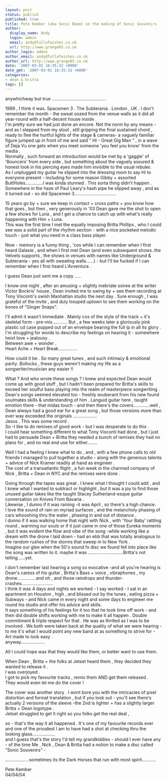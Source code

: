 ```yaml
---
layout: post
status: publish
published: true
title: Pete Kember (aka Sonic Boom) on the making of Sonic Souvenirs
author:
  display_name: Andy
  login: admin
  email: andy@fullofwishes.co.uk
  url: http://www.grange85.co.uk
author_login: admin
author_email: andy@fullofwishes.co.uk
author_url: http://www.grange85.co.uk
date: '2007-03-01 16:35:32 +0000'
date_gmt: '2007-03-01 16:35:32 +0000'
categories:
- dean & britta
tags: []
---
```

<p>      anywhichway but true ...........................................    </p>
<p>      1989 , I think it was. Spacemen 3 . The Subterania . London , UK . I don't remember the month      - the sweat oozed from the venue walls as it did all year-round with a half-decent house      inside .<br />      I'm pretty sure we had just done an encore. Not the norm by any means - and as I stepped from      my stool , still gripping the final sustained chord , ready to flee the hurtful lights of the      stage &amp; cameras- a vaguely familiar figure jumped up in front of me and said &quot; HI - Great      Gig Man &quot; , in a wave of Deja Vu one gets when you meet someone 'you feel you know' from the      media .<br />      Normally , such forward an introduction would be met by a 'gaggle' of 'Bouncers' from every      side , but something about the vaguely assured &amp; honest look in his piercing eyes made      him invisible to the usual rebuke.<br />      As I unplugged my guitar he slipped into the dressing room to say Hi to everyone present -      including for some reason Gibby + assorted ButtHoles..............I was kinda stunned . This      sorta thing didn't happen .<br />      Somewhere in the haze of Paul Leary's hash pipe he slipped away , and as it turned out - so      did Spacemen 3.................................    </p>
<p>      15 years go by + sure we keep in contact + cross paths + you know how that goes , but then ,      very generously in '03 Dean gave me the shot to open a few shows for Luna , and I get a      chance to catch up with what's really happening with Him + Luna.<br />      This was the first time I met the equally imposing Britta Phillips , who I could see was a      solid part of the rhythm section - with a nice pocketed melodic touch - just what you need in      a class bass player.    </p>
<p>      Now - memory is a funny thing , 'cos while I can remember when I first heard Galaxie , and      when I first met Dean (and even subsequent shows..the Velvets supports , the shows in venues      with names like Underground &amp; Subterania - yes all with sweating walls......) - but I'll      be fucked if I can remember when I first heard L'Avventura .    </p>
<p>      I guess Dean just sent me a copy .....    </p>
<p>      I know one night , after an amusing + slightly inebriate soiree at the writer Victor Bockris'      house , Dean invited me to swing by + see them recording at Tony Visconti's swish Manhattan      studio the next day . Sure enough , I was grateful of the invite , and duly trouped uptown to      see them working on the bones of &quot;Ginger Snaps&quot;.    </p>
<p>      I'll admit it wasn't immediate . Mainly cos of the style of the track + it's skeletal form -      pre-mix............ But , a few weeks later a gloriously pink plastic cd case popped out of      an envelope bearing the full lp in all its glory .<br />      I'm struggling for words to describe my feelings on hearing it - somewhere twixt love +      jealousy .<br />      Between awe + wonder .<br />      Heart Ache + Heart Break...............    </p>
<p>      How could it be . So many great tunes , and such intimacy &amp; emotional parity .Bollocks ,      these guys weren't making my life as a songwriter/musician any easier !!    </p>
<p>      What ? And who wrote these songs ? I knew and expected Dean would come up with good stuff ,      but I hadn't been prepared for Britta's skills to exceed her soulful bass playing into the      realm of masterpiece songwriting .<br />      Dean's songs seemed elevated too - freshly exuberant from his new found soulmates skills      &amp; understanding of him . Languid guitar here , taught emotion there - that midas touch -      and then there's the covers.............well , Dean always had a good ear for a great song ,      but those versions more than ever way exceeded the originals ...................<br />      Jesus . This was some record .<br />      So -I like to do remixes of good work - but I was desperate to do this .<br />      I could hear something different to what Tony Visconti had done , but I just had to persuade      Dean + Britta they needed a bunch of remixes they had no plans for , and no real end use for      either........    </p>
<p>      Well I had a feeling I knew what to do , and , with a few phone calls to old friends I      managed to pull together a studio - along with the generous talents + advice of Nick Kramer      readily at hand as engineer .<br />      The cost of a transatlantic flight , a fun week in the charmed company of Nick , Britta +      Dean in NYC and the remixes were done .    </p>
<p>      Going through the tapes was great . I knew what I thought I could add , and I knew what I      wanted to subtract or highlight , but it was a joy to find those unused guitar takes like the      taught Stacey Sutherland-esque guitar conversation on Knives From Bavaria .<br />      Likewise , I dunno if it was raining -it was April , so there's a high chance.<br />      I love the sound of rain on myriad surfaces , and the melancholy phasing of cars whooshing      thru the water , phasing in and out of distance .<br />      I dunno if it was walking home that night with Nick , with 'Your Baby' rattling round ,      warming our souls or if it just came in one of those Eureka moments , but it was evident the      flow and vibe of the song -while working like a dream with the drone I laid down - had an ebb      that was totally analogous to the random rushes of the storms that sweep in to New York      .<br />      Imagine our glee when the 50's sound fx disc we found fell into place like the song was      written to it. maybe it was ............................Britta's not telling......yet.    </p>
<p>      I don't remember last hearing a song so evocative -and all you're hearing is Dean's caress of      his guitar , Britta's Bass + voice , vibraphones , my drone...............and oh , and those      raindrops and thunder-crashes.........................<br />      I think it was 4 days and nights we worked - I say worked - I sat in an apartment on Houston      , high , and blissed out by the tunes , eating pizza + Subways - and Nick came in every night      and some days to engineer me round his studio and offer his advice and skills.<br />      It says something of his feelings for it too that he took time off work - and then did double      shifts working with me to make it all happen . Double commitment &amp; triple respect for      that . He was as thrilled as I was to be involved . We both were taken back at the quality of      what we were hearing - to me it's what I would point any new band at as something to strive      for - Art made to look easy .<br />      anyway...................    </p>
<p>      All I could hope was that they would like them, or better want to use them.    </p>
<p>      When Dean , Britta + the folks at Jetset heard them , they decided they wanted to release it      .<br />      I was overjoyed .<br />      I got to pick my favourite tracks , remix them AND get them released .<br />      They would even let me do the cover !    </p>
<p>      The cover was another story . I wont bore you with the intricacies of pixel distortion and      format translation , but if you look out - you'll see there's actually 2 versions of the      sleeve -the 2nd is lighter + has a slightly larger Britta + Dean logotype .<br />      Jetset struggled to get it right so you folks get the real deal ,    </p>
<p>      so - that's the way it all happened . It's one of my favourite records ever and one of the      proudest I am to have had a shot at checking thru the looking glass..................<br />      and I guess that's the story I'd tell my grandkiddies - should I ever have any - of the time      Me , Nick , Dean &amp; Britta had a notion to make a disc called &quot;Sonic Souvenirs&quot; -    </p>
<p>      ...................sometimes its the Dark Horses that run with most spirit...........    </p>
<p>      Pete Kember<br />      04/04/04    </p>
